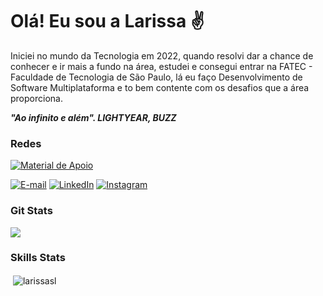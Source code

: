<h1>Olá! Eu sou a Larissa ✌</h1>

Iniciei no mundo da Tecnologia em 2022, quando resolvi dar a chance de conhecer e ir mais a fundo na área, estudei e consegui entrar na FATEC - Faculdade de Tecnologia de São Paulo, lá eu faço Desenvolvimento de Software Multiplataforma e to bem contente com os desafios que a área proporciona.

<b><i>"Ao infinito e além". LIGHTYEAR, BUZZ</i></b>

<h3 align="left">Redes</h3>

<a href="https://web.dio.me/users/larissa_silvaedge?tab=skills">
    <img align="center" alt="Material de Apoio" src="https://img.shields.io/badge/Perfil%20na%20DIO-FFF?style=for-the-badge">
</a>

[![E-mail](https://img.shields.io/badge/-Email-000?style=for-the-badge&logo=microsoft-outlook&logoColor=6ebd6d&color:FFF)](mailto:larissa.silvaedge@gmail.com)
[![LinkedIn](https://img.shields.io/badge/-LinkedIn-000?style=for-the-badge&logo=linkedin&logoColor=6ebd6d&color:FFF)](https://www.linkedin.com/in/larissa-silva-874022150/)
[![Instagram](https://img.shields.io/badge/-Instagram-000?style=for-the-badge&logo=instagram&logoColor=6ebd6d&color:FFF)](https://www.instagram.com/soolari2/)

<h3 align="left">Git Stats</h3>
<picture>
  <source
    srcset="https://github-readme-stats.vercel.app/api?username=larissaSL&show_icons=true&theme=dark"
    media="(prefers-color-scheme: dark)"
  />
  <source
    srcset="https://github-readme-stats.vercel.app/api?username=larissaSL&show_icons=true"
    media="(prefers-color-scheme: light), (prefers-color-scheme: no-preference)"
  />
  <img src="https://github-readme-stats.vercel.app/api?username=larissaSL&show_icons=true" />
</picture>

<h3 align="left">Skills Stats</h3>
<p>&nbsp;<img align="center" src="https://github-readme-stats.vercel.app/api/top-langs?username=larissasl&show_icons=true&locale=en&layout=compact&theme=dark" alt="larissasl" /></p>

